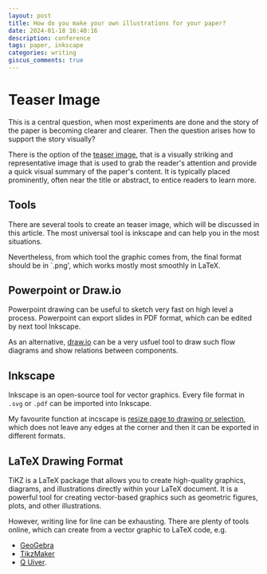 ```yaml
---
layout: post
title: How do you make your own illustrations for your paper?
date: 2024-01-18 16:40:16
description: conference
tags: paper, inkscape 
categories: writing
giscus_comments: true
---
```


#  Teaser Image

This is a central question, when most experiments are done and the story of the paper is becoming clearer and clearer. 
Then the question arises how to support the story visually? 

There is the option of the [teaser image](https://academia.stackexchange.com/questions/44837/what-is-teaser-image), that is a visually striking and representative image that is used to grab the reader's attention and provide a quick visual summary of the paper's content. 
It is typically placed prominently, often near the title or abstract, to entice readers to learn more.


## Tools

There are several tools to create an teaser image, which will be discussed in this article. 
The most universal tool is inkscape and can help you in the most situations. 

Nevertheless, from which tool the graphic comes from, the final format should be in `.png', which works mostly most smoothly in LaTeX.

## Powerpoint or Draw.io

Powerpoint drawing can be useful to sketch very fast on high level a process. 
Powerpoint can export slides in PDF format, which can be edited by next tool Inkscape. 

As an alternative, [draw.io](www.draw.io) can be a very usfuel tool to draw such flow diagrams and show relations between components. 

## Inkscape

Inkscape is an open-source tool for vector graphics. 
Every file format in `.svg` or `.pdf` can be imported into Inkscape.

My favourite function at incscape is [resize page to drawing or selection](https://imagy.app/inkscape-fit-page-to-selection/), which does not leave any edges at the corner and then it can be exported in different formats. 



## LaTeX Drawing Format

TiKZ is a LaTeX package that allows you to create high-quality graphics, diagrams, and illustrations directly within your LaTeX document. It is a powerful tool for creating vector-based graphics such as geometric figures, plots, and other illustrations.

However, writing line for line can be exhausting. There are plenty of tools online, which can create from a vector graphic to LaTeX code, e.g. 

 - [GeoGebra](https://cs.overleaf.com/learn/latex_LaTeX_Graphics_using_TikZ%3A_A_Tutorial_for_Beginners_(Part_2)%E2%80%94Generating_TikZ_Code_from_GeoGebra)
 - [TikzMaker](https://tikzmaker.com)
 - [Q Uiver](https://q.uiver.app).